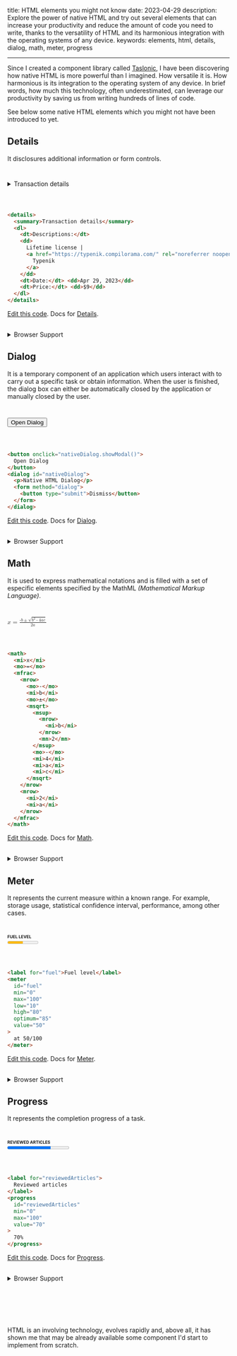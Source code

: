title: HTML elements you might not know
date: 2023-04-29
description: Explore the power of native HTML and try out several elements that can increase your productivity and reduce the amount of code you need to write, thanks to the versatility of HTML and its harmonious integration with the operating systems of any device.
keywords: elements, html, details, dialog, math, meter, progress

---

<style>
  details {
    margin-top: 30px;
  }
  details + p {
    margin-top: 100px;
  }
  dialog p {
    margin-bottom: 20px;
  }
  label {
    display: block;
    font-size: 0.666666666666667em;
    font-weight: bold;
    text-transform: uppercase;
  }
  pre {
    margin-bottom: 0;
    border-radius: 6px 6px 0 0;
  }
  pre + p {
    padding: 5px 16px;
    background-color: #E5EBF1;
    font-size: 0.666666666666667em;
    border-radius: 0 0 6px 6px;
  }
  thead th {
    position: relative;
  }
  .browser-support-table {
    margin-top: 15px;
  }
  .browser-support-table caption {
    caption-side: bottom;
    font-size: .888888888888889em;
    margin-top: 5px;
  }
  .example {
    margin: 40px 0 55px;
  }
  .tn-article h2 ~ h2 {
    margin-top: 125px;
  }
</style>

Since I created a component library called [Taslonic](https://components.taslonic.com/#!/components/react/input), I have been discovering how native HTML is more powerful than I imagined. How versatile it is. How harmonious is its integration to the operating system of any device. In brief words, how much this technology, often underestimated, can leverage our productivity by saving us from writing hundreds of lines of code.

See below some native HTML elements which you might not have been introduced to yet.

## Details

It disclosures additional information or form controls.

<div class="example">
  <details>
    <summary>Transaction details</summary>
    <dl>
      <dt>Descriptions:</dt>
      <dd>
        Lifetime license | 
        <a href="https://typenik.compilorama.com/" rel="noreferrer noopener" target="_blank">
          Typenik
        </a>
      </dd>
      <dt>Date:</dt> <dd>Apr 29, 2023</dd>
      <dt>Price:</dt> <dd>$9</dd>
    </dl>
  </details>
</div>

``` html
<details>
  <summary>Transaction details</summary>
  <dl>
    <dt>Descriptions:</dt>
    <dd>
      Lifetime license | 
      <a href="https://typenik.compilorama.com/" rel="noreferrer noopener" target="_blank">
        Typenik
      </a>
    </dd>
    <dt>Date:</dt> <dd>Apr 29, 2023</dd>
    <dt>Price:</dt> <dd>$9</dd>
  </dl>
</details>
```

[Edit this code](https://pitsby-demo.compilorama.com/#!/components/vanilla/playground?tab=0&code=eyJ0ZW1wbGF0ZSI6IjxkaXYgY2xhc3M9XCJwbGF5Z3JvdW5kLXByZXZpZXctY29udGFpbmVyXCI%252BXG4gIDxkZXRhaWxzPlxuICAgIDxzdW1tYXJ5PlRyYW5zYWN0aW9uIGRldGFpbHM8L3N1bW1hcnk%252BXG4gICAgPGRsPlxuICAgICAgPGR0PkRlc2NyaXB0aW9uczo8L2R0PlxuICAgICAgPGRkPlxuICAgICAgICBMaWZldGltZSBsaWNlbnNlIHwgXG4gICAgICAgIDxhIGhyZWY9XCJodHRwczovL3R5cGVuaWsuY29tcGlsb3JhbWEuY29tL1wiIHJlbD1cIm5vcmVmZXJyZXIgbm9vcGVuZXJcIiB0YXJnZXQ9XCJfYmxhbmtcIj5cbiAgICAgICAgICBUeXBlbmlrXG4gICAgICAgIDwvYT5cbiAgICAgIDwvZGQ%252BXG4gICAgICA8ZHQ%252BRGF0ZTo8L2R0PiA8ZGQ%252BQXByIDI5LCAyMDIzPC9kZD5cbiAgICAgIDxkdD5QcmljZTo8L2R0PiA8ZGQ%252BJDk8L2RkPlxuICAgIDwvZGw%252BXG4gIDwvZGV0YWlscz5cbjwvZGl2PiIsImNvbnRyb2xsZXIiOiJmdW5jdGlvbiBjb250cm9sbGVyKGVsZW1lbnQpIHt9XG5cbnJldHVybiBjb250cm9sbGVyOyIsInN0eWxlcyI6Ii5wbGF5Z3JvdW5kLXByZXZpZXctY29udGFpbmVyIHsgcGFkZGluZzogMzBweDsgfSJ9). Docs for [Details](https://html.spec.whatwg.org/multipage/interactive-elements.html#the-details-element).

<details>
  <summary>Browser Support</summary>
  <table class="browser-support-table">
    <caption>
      Source: 
      <a
        href="https://caniuse.com/?search=details" 
        rel="noreferrer noopener"
        target="_blank"
      >
        caniuse.com
      </a>
    </caption>
    <thead>
      <th>Browser</th>
      <th>Since</th>
      <th>Version</th>
    </thead>
    <tbody>
      <tr>
        <td>Chrome</td>
        <td>Jun, 6 2011</td>
        <td>69</td>
      </tr>
      <tr>
        <td>Firefox</td>
        <td>Sep, 19 2016</td>
        <td>110</td>
      </tr>
      <tr>
        <td>Safari</td>
        <td>Jul, 24 2012</td>
        <td>12.1</td>
      </tr>
      <tr>
        <td>Edge</td>
        <td>Jan, 14 2020</td>
        <td>79</td>
      </tr>
    </tbody>
  </table>
</details>

## Dialog

It is a temporary component of an application which users interact with to carry out a specific task or obtain information. When the user is finished, the dialog box can either be automatically closed by the application or manually closed by the user.

<div class="example">
  <button onclick="nativeDialog.showModal()">
    Open Dialog
  </button>
  <dialog id="nativeDialog">
    <p>Native HTML Dialog</p>
    <form method="dialog">
      <button type="submit">Dismiss</button>
    </form>
  </dialog>
</div>

``` html
<button onclick="nativeDialog.showModal()">
  Open Dialog
</button>
<dialog id="nativeDialog">
  <p>Native HTML Dialog</p>
  <form method="dialog">
    <button type="submit">Dismiss</button>
  </form>
</dialog>
```

[Edit this code](https://pitsby-demo.compilorama.com/#!/components/vanilla/playground?tab=0&code=eyJ0ZW1wbGF0ZSI6IjxkaXYgY2xhc3M9XCJwbGF5Z3JvdW5kLXByZXZpZXctY29udGFpbmVyXCI%252BXG4gIDxidXR0b24gb25jbGljaz1cIm5hdGl2ZURpYWxvZy5zaG93TW9kYWwoKVwiPlxuICAgIE9wZW4gRGlhbG9nXG4gIDwvYnV0dG9uPlxuICA8ZGlhbG9nIGlkPVwibmF0aXZlRGlhbG9nXCI%252BXG4gICAgPHA%252BTmF0aXZlIEhUTUwgRGlhbG9nPC9wPlxuICAgIDxmb3JtIG1ldGhvZD1cImRpYWxvZ1wiPlxuICAgICAgPGJ1dHRvbiB0eXBlPVwic3VibWl0XCI%252BRGlzbWlzczwvYnV0dG9uPlxuICAgIDwvZm9ybT5cbiAgPC9kaWFsb2c%252BXG48L2Rpdj4iLCJjb250cm9sbGVyIjoiZnVuY3Rpb24gY29udHJvbGxlcihlbGVtZW50KSB7fVxuXG5yZXR1cm4gY29udHJvbGxlcjsiLCJzdHlsZXMiOiIucGxheWdyb3VuZC1wcmV2aWV3LWNvbnRhaW5lciB7IHBhZGRpbmc6IDMwcHg7IH1cbi5wbGF5Z3JvdW5kLXByZXZpZXctY29udGFpbmVyIGRpYWxvZyBwIHsgbWFyZ2luLWJvdHRvbTogMjBweDsgfSJ9). Docs for [Dialog](https://html.spec.whatwg.org/multipage/interactive-elements.html#the-dialog-element).

<details>
  <summary>Browser Support</summary>
  <table class="browser-support-table">
    <caption>
      Source: 
      <a
        href="https://caniuse.com/?search=dialog" 
        rel="noreferrer noopener"
        target="_blank"
      >
        caniuse.com
      </a>
    </caption>
    <thead>
      <th>Browser</th>
      <th>Since</th>
      <th>Version</th>
    </thead>
    <tbody>
      <tr>
        <td>Chrome</td>
        <td>Aug, 25 2014</td>
        <td>37</td>
      </tr>
      <tr>
        <td>Firefox</td>
        <td>Mar, 7 2022</td>
        <td>98</td>
      </tr>
      <tr>
        <td>Safari</td>
        <td>Mar, 13 2022</td>
        <td>15.4</td>
      </tr>
      <tr>
        <td>Edge</td>
        <td>Jan, 14 2020</td>
        <td>79</td>
      </tr>
    </tbody>
  </table>
</details>

## Math

It is used to express mathematical notations and is filled with a set of especific elements specified by the MathML *(Mathematical Markup Language)*.

<div class="example">
  <math>
    <mi>x</mi>
    <mo>=</mo>
    <mfrac>
      <mrow>
        <mo>-</mo>
        <mi>b</mi>
        <mo>±</mo>
        <msqrt>
          <msup>
            <mrow>
              <mi>b</mi>
            </mrow>
            <mn>2</mn>
          </msup>
          <mo>-</mo>
          <mi>4</mi>
          <mi>a</mi>
          <mi>c</mi>
        </msqrt>
      </mrow>
      <mrow>
        <mi>2</mi>
        <mi>a</mi>
      </mrow>
    </mfrac>
  </math>
</div>

``` html
<math>
  <mi>x</mi>
  <mo>=</mo>
  <mfrac>
    <mrow>
      <mo>-</mo>
      <mi>b</mi>
      <mo>±</mo>
      <msqrt>
        <msup>
          <mrow>
            <mi>b</mi>
          </mrow>
          <mn>2</mn>
        </msup>
        <mo>-</mo>
        <mi>4</mi>
        <mi>a</mi>
        <mi>c</mi>
      </msqrt>
    </mrow>
    <mrow>
      <mi>2</mi>
      <mi>a</mi>
    </mrow>
  </mfrac>
</math>
```

[Edit this code](https://pitsby-demo.compilorama.com/#!/components/vanilla/playground?tab=0&code=eyJ0ZW1wbGF0ZSI6IjxkaXYgY2xhc3M9XCJwbGF5Z3JvdW5kLXByZXZpZXctY29udGFpbmVyXCI%252BXG4gIDxtYXRoPlxuICAgIDxtaT54PC9taT5cbiAgICA8bW8%252BPTwvbW8%252BXG4gICAgPG1mcmFjPlxuICAgICAgPG1yb3c%252BXG4gICAgICAgIDxtbz4tPC9tbz5cbiAgICAgICAgPG1pPmI8L21pPlxuICAgICAgICA8bW8%252BsTwvbW8%252BXG4gICAgICAgIDxtc3FydD5cbiAgICAgICAgICA8bXN1cD5cbiAgICAgICAgICAgIDxtcm93PlxuICAgICAgICAgICAgICA8bWk%252BYjwvbWk%252BXG4gICAgICAgICAgICA8L21yb3c%252BXG4gICAgICAgICAgICA8bW4%252BMjwvbW4%252BXG4gICAgICAgICAgPC9tc3VwPlxuICAgICAgICAgIDxtbz4tPC9tbz5cbiAgICAgICAgICA8bWk%252BNDwvbWk%252BXG4gICAgICAgICAgPG1pPmE8L21pPlxuICAgICAgICAgIDxtaT5jPC9taT5cbiAgICAgICAgPC9tc3FydD5cbiAgICAgIDwvbXJvdz5cbiAgICAgIDxtcm93PlxuICAgICAgICA8bWk%252BMjwvbWk%252BXG4gICAgICAgIDxtaT5hPC9taT5cbiAgICAgIDwvbXJvdz5cbiAgICA8L21mcmFjPlxuICA8L21hdGg%252BXG48L2Rpdj4iLCJjb250cm9sbGVyIjoiZnVuY3Rpb24gY29udHJvbGxlcihlbGVtZW50KSB7fVxuXG5yZXR1cm4gY29udHJvbGxlcjsiLCJzdHlsZXMiOiIucGxheWdyb3VuZC1wcmV2aWV3LWNvbnRhaW5lciB7IHBhZGRpbmc6IDMwcHg7IH0ifQ%253D%253D). Docs for [Math](https://html.spec.whatwg.org/multipage/embedded-content-other.html#mathml).

<details>
  <summary>Browser Support</summary>
  <table class="browser-support-table">
    <caption>
      Source: 
      <a
        href="https://developer.mozilla.org/en-US/docs/Web/MathML#browser_compatibility" 
        rel="noreferrer noopener"
        target="_blank"
      >
        developer.mozilla.org
      </a>
    </caption>
    <thead>
      <th>Browser</th>
      <th>Since</th>
      <th>Version</th>
    </thead>
    <tbody>
      <tr>
        <td>Chrome</td>
        <td>Jan, 10 2023</td>
        <td>109</td>
      </tr>
      <tr>
        <td>Firefox</td>
        <td>Mar, 22 2011</td>
        <td>4</td>
      </tr>
      <tr>
        <td>Safari</td>
        <td>Jul, 20 2011</td>
        <td>5.1</td>
      </tr>
      <tr>
        <td>Edge</td>
        <td>Jan, 12 2023</td>
        <td>109</td>
      </tr>
    </tbody>
  </table>
</details>

## Meter

It represents the current measure within a known range. For example, storage usage, statistical confidence interval, performance, among other cases.

<div class="example">
  <label for="fuel">Fuel level</label>
  <meter
    id="fuel"
    min="0"
    max="100"
    low="10"
    high="80"
    optimum="85"
    value="50"
  >
    at 50/100
  </meter>
</div>

``` html
<label for="fuel">Fuel level</label>
<meter
  id="fuel"
  min="0"
  max="100"
  low="10"
  high="80"
  optimum="85"
  value="50"
>
  at 50/100
</meter>
```

[Edit this code](https://pitsby-demo.compilorama.com/#!/components/vanilla/playground?tab=0&code=eyJ0ZW1wbGF0ZSI6IjxkaXYgY2xhc3M9XCJwbGF5Z3JvdW5kLXByZXZpZXctY29udGFpbmVyXCI%252BXG4gIDxsYWJlbCBmb3I9XCJmdWVsXCI%252BRnVlbCBsZXZlbDwvbGFiZWw%252BXG4gIDxtZXRlclxuICAgIGlkPVwiZnVlbFwiXG4gICAgbWluPVwiMFwiXG4gICAgbWF4PVwiMTAwXCJcbiAgICBsb3c9XCIxMFwiXG4gICAgaGlnaD1cIjgwXCJcbiAgICBvcHRpbXVtPVwiODVcIlxuICAgIHZhbHVlPVwiNTBcIlxuICA%252BXG4gICAgYXQgNTAvMTAwXG4gIDwvbWV0ZXI%252BXG48L2Rpdj4iLCJjb250cm9sbGVyIjoiZnVuY3Rpb24gY29udHJvbGxlcihlbGVtZW50KSB7fVxuXG5yZXR1cm4gY29udHJvbGxlcjsiLCJzdHlsZXMiOiIucGxheWdyb3VuZC1wcmV2aWV3LWNvbnRhaW5lciB7XG4gIHBhZGRpbmc6IDMwcHg7XG59XG4ucGxheWdyb3VuZC1wcmV2aWV3LWNvbnRhaW5lciBsYWJlbCB7XG4gIGRpc3BsYXk6IGJsb2NrO1xuICBmb250LXNpemU6IDAuNjY2NjY2NjY2NjY2NjY3ZW07XG4gIGZvbnQtd2VpZ2h0OiBib2xkO1xuICB0ZXh0LXRyYW5zZm9ybTogdXBwZXJjYXNlO1xufSJ9). Docs for [Meter](https://html.spec.whatwg.org/multipage/form-elements.html#the-meter-element).

<details>
  <summary>Browser Support</summary>
  <table class="browser-support-table">
    <caption>
      Source: 
      <a
        href="https://caniuse.com/?search=meter" 
        rel="noreferrer noopener"
        target="_blank"
      >
        caniuse.com
      </a>
    </caption>
    <thead>
      <th>Browser</th>
      <th>Since</th>
      <th>Version</th>
    </thead>
    <tbody>
      <tr>
        <td>Chrome</td>
        <td>Dez, 1 2010</td>
        <td>8</td>
      </tr>
      <tr>
        <td>Firefox</td>
        <td>Aug, 27 2012</td>
        <td>16</td>
      </tr>
      <tr>
        <td>Safari</td>
        <td>Jul, 24 2012</td>
        <td>6</td>
      </tr>
      <tr>
        <td>Edge</td>
        <td>Nov, 11 2015</td>
        <td>13</td>
      </tr>
    </tbody>
  </table>
</details>

## Progress

It represents the completion progress of a task.

<div class="example">
  <label for="reviewedArticles">Reviewed articles</label>
  <progress id="reviewedArticles" min="0" max="100" value="70">70%</progress>
</div>

``` html
<label for="reviewedArticles">
  Reviewed articles
</label>
<progress
  id="reviewedArticles"
  min="0"
  max="100"
  value="70"
>
  70%
</progress>
```

[Edit this code](https://pitsby-demo.compilorama.com/#!/components/vanilla/playground?tab=0&code=eyJ0ZW1wbGF0ZSI6IjxkaXYgY2xhc3M9XCJwbGF5Z3JvdW5kLXByZXZpZXctY29udGFpbmVyXCI%252BXG4gIDxsYWJlbCBmb3I9XCJyZXZpZXdlZEFydGljbGVzXCI%252BXG4gICAgUmV2aWV3ZWQgYXJ0aWNsZXNcbiAgPC9sYWJlbD5cbiAgPHByb2dyZXNzXG4gICAgaWQ9XCJyZXZpZXdlZEFydGljbGVzXCJcbiAgICBtaW49XCIwXCJcbiAgICBtYXg9XCIxMDBcIlxuICAgIHZhbHVlPVwiNzBcIlxuICA%252BXG4gICAgNzAlXG4gIDwvcHJvZ3Jlc3M%252BXG48L2Rpdj4iLCJjb250cm9sbGVyIjoiZnVuY3Rpb24gY29udHJvbGxlcihlbGVtZW50KSB7fVxuXG5yZXR1cm4gY29udHJvbGxlcjsiLCJzdHlsZXMiOiIucGxheWdyb3VuZC1wcmV2aWV3LWNvbnRhaW5lciB7XG4gIHBhZGRpbmc6IDMwcHg7XG59XG4ucGxheWdyb3VuZC1wcmV2aWV3LWNvbnRhaW5lciBsYWJlbCB7XG4gIGRpc3BsYXk6IGJsb2NrO1xuICBmb250LXNpemU6IDAuNjY2NjY2NjY2NjY2NjY3ZW07XG4gIGZvbnQtd2VpZ2h0OiBib2xkO1xuICB0ZXh0LXRyYW5zZm9ybTogdXBwZXJjYXNlO1xufSJ9). Docs for [Progress](https://html.spec.whatwg.org/multipage/form-elements.html#the-progress-element).

<details>
  <summary>Browser Support</summary>
  <table class="browser-support-table">
    <caption>
      Source: 
      <a
        href="https://caniuse.com/?search=progress" 
        rel="noreferrer noopener"
        target="_blank"
      >
        caniuse.com
      </a>
    </caption>
    <thead>
      <th>Browser</th>
      <th>Since</th>
      <th>Version</th>
    </thead>
    <tbody>
      <tr>
        <td>Chrome</td>
        <td>Dez, 1 2010</td>
        <td>8</td>
      </tr>
      <tr>
        <td>Firefox</td>
        <td>Aug, 15 2011</td>
        <td>6</td>
      </tr>
      <tr>
        <td>Safari</td>
        <td>Jul, 24 2012</td>
        <td>6</td>
      </tr>
      <tr>
        <td>Edge</td>
        <td>Jul, 28 2015</td>
        <td>12</td>
      </tr>
    </tbody>
  </table>
</details>

HTML is an involving technology, evolves rapidly and, above all, it has shown me that may be already available some component I'd start to implement from scratch.
